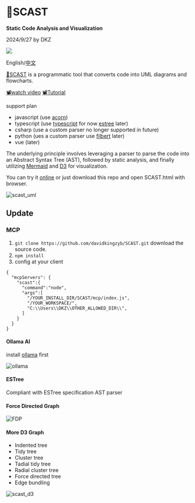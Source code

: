 # 🔱SCAST

**Static Code Analysis and Visualization**

2024/9/27 by DKZ

![](https://davidkingzyb.github.io/blogmd/blogImg/scastbanner.png)

English/[中文](./README.zh.md)

[🔱SCAST](https://davidkingzyb.github.io/scast/SCAST.html) is a programmatic tool that converts code into UML diagrams and flowcharts.

[📽️watch video](https://youtu.be/KYbGcD38gqM)
[📽️Tutorial](https://youtu.be/x3ZqxDtHSJc)

support plan
- javascript (use [acorn](https://github.com/acornjs/acorn))
- typescript (use [typescript](https://www.typescriptlang.org/) for now [estree](https://typescript-eslint.io/) later)
- csharp (use a custom parser no longer supported in future)
- python (ues a custom parser use [filbert](https://github.com/differentmatt/filbert) later)
- vue (later)

The underlying principle involves leveraging a parser to parse the code into an Abstract Syntax Tree (AST), followed by static analysis, and finally utilizing [Mermaid](https://github.com/mermaid-js/mermaid-live-editor) and [D3](https://github.com/d3/d3) for visualization.

You can try it [online](https://davidkingzyb.github.io/scast/SCAST.html) or just download this repo and open SCAST.html with browser.

![scast_uml](https://github.com/user-attachments/assets/0185738e-0815-4c92-8770-e9ff2b0da1d5)

## Update

### MCP

1. `git clone https://github.com/davidkingzyb/SCAST.git` download the source code.
2. `npm install`
3. config at your client
```
{
  "mcpServers": {
    "scast":{
      "command":"node",
      "args":[
        "/YOUR_INSTALL_DIR/SCAST/mcp/index.js",
        "/YOUR_WORKSPACE/",
        "C:\\Users\\DKZ\\OTHER_ALLOWED_DIR\\",
      ]
    }
  }
}
```

#### Ollama AI

install [ollama](https://ollama.com/) first

![ollama](https://github.com/user-attachments/assets/afe8f504-17f7-4897-9990-4baa4f66213d)

#### ESTree 

Compliant with ESTree specification AST parser

#### Force Directed Graph

![FDP](https://github.com/user-attachments/assets/6a34b405-492e-4966-a075-fce60330bccf)

#### More D3 Graph

- Indented tree
- Tidy tree
- Cluster tree
- Tadial tidy tree
- Radial cluster tree
- Force directed tree
- Edge bundling

![scast_d3](https://github.com/user-attachments/assets/11c4e11f-05e6-48b0-a3ee-c1e5f6a0816d)

